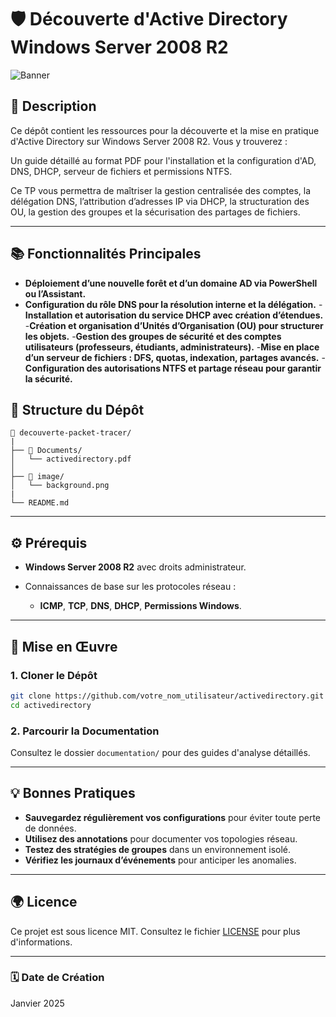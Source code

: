 # 🛡️ **Découverte d'Active Directory Windows Server 2008 R2**

![Banner](image/background.png)

## 📄 **Description**
Ce dépôt contient les ressources pour la découverte et la mise en pratique d'Active Directory sur Windows Server 2008 R2. Vous y trouverez :

Un guide détaillé au format PDF pour l'installation et la configuration d'AD, DNS, DHCP, serveur de fichiers et permissions NTFS.

Ce TP vous permettra de maîtriser la gestion centralisée des comptes, la délégation DNS, l’attribution d’adresses IP via DHCP, la structuration des OU, la gestion des groupes et la sécurisation des partages de fichiers.

---
## 📚 **Fonctionnalités Principales**

- **Déploiement d’une nouvelle forêt et d’un domaine AD via PowerShell ou l’Assistant.**
- **Configuration du rôle DNS pour la résolution interne et la délégation.**
-**Installation et autorisation du service DHCP avec création d’étendues.**
-**Création et organisation d’Unités d’Organisation (OU) pour structurer les objets.**
-**Gestion des groupes de sécurité et des comptes utilisateurs (professeurs, étudiants, administrateurs).**
-**Mise en place d’un serveur de fichiers : DFS, quotas, indexation, partages avancés.**
-**Configuration des autorisations NTFS et partage réseau pour garantir la sécurité.**

## 📂 **Structure du Dépôt**

```
📂 decouverte-packet-tracer/
|
├── 📂 Documents/
│   └── activedirectory.pdf
│
├── 📂 image/
│   └── background.png
|
└── README.md
```
---

## ⚙️ **Prérequis**

- **Windows Server 2008 R2** avec droits administrateur.
  
- Connaissances de base sur les protocoles réseau : 
  - **ICMP**, **TCP**, **DNS**, **DHCP**, **Permissions Windows**.

---

## 🚀 **Mise en Œuvre**

### 1. **Cloner le Dépôt**

```bash
git clone https://github.com/votre_nom_utilisateur/activedirectory.git
cd activedirectory
```

### 2. **Parcourir la Documentation**

Consultez le dossier `documentation/` pour des guides d'analyse détaillés.

---

## 💡 **Bonnes Pratiques**

- **Sauvegardez régulièrement vos configurations** pour éviter toute perte de données.
- **Utilisez des annotations** pour documenter vos topologies réseau.
- **Testez des stratégies de groupes** dans un environnement isolé.
- **Vérifiez les journaux d’événements** pour anticiper les anomalies.

---

## 🌍 **Licence**

Ce projet est sous licence MIT. Consultez le fichier [LICENSE](LICENSE) pour plus d'informations.

---

### 🗓 **Date de Création**

Janvier 2025
